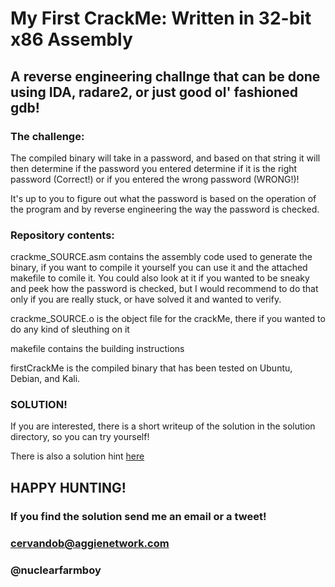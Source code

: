 # My First CrackMe: Written in 32-bit x86 Assembly

## A reverse engineering challnge that can be done using IDA, radare2, or just good ol' fashioned gdb! 

### The challenge: 
The compiled binary will take in a password, and based on that string it will then determine if the password you entered determine if it is the right password (Correct!) or if you entered the wrong password (WRONG!)!

It's up to you to figure out what the password is based on the operation of the program and by reverse engineering the way the password is checked. 

### Repository contents:

crackme_SOURCE.asm contains the assembly code used to generate the binary, if you want to compile it yourself you can use it and the attached makefile to comile it. You could also look at it if you wanted to be sneaky and peek how the password is checked, but I would recommend to do that only if you are really stuck, or have solved it and wanted to verify. 

crackme_SOURCE.o is the object file for the crackMe, there if you wanted to do any kind of sleuthing on it

makefile contains the building instructions

firstCrackMe is the compiled binary that has been tested on Ubuntu, Debian, and Kali. 

### SOLUTION!

If you are interested, there is a short writeup of the solution in the solution directory, so you can try yourself! 

There is also a solution hint [here](https://bit.ly/1e1EYJv)


## HAPPY HUNTING! 
### If you find the solution send me an email or a tweet!
### cervandob@aggienetwork.com
### @nuclearfarmboy
